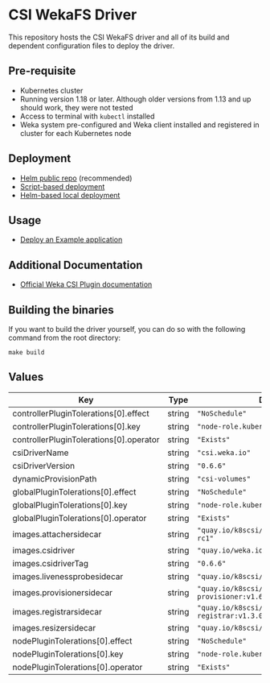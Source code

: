 # CSI WekaFS Driver

This repository hosts the CSI WekaFS driver and all of its build and dependent configuration files to deploy the driver.

## Pre-requisite
- Kubernetes cluster
- Running version 1.18 or later. Although older versions from 1.13 and up should work, they were not tested
- Access to terminal with `kubectl` installed
- Weka system pre-configured and Weka client installed and registered in cluster for each Kubernetes node

## Deployment
- [Helm public repo](https://artifacthub.io/packages/helm/csi-wekafs/csi-wekafsplugin) (recommended)
- [Script-based deployment](docs/deploy.md)
- [Helm-based local deployment](deploy/helm/csi-wekafsplugin/LOCAL.md)

## Usage
- [Deploy an Example application](docs/usage.md)

## Additional Documentation
- [Official Weka CSI Plugin documentation](https://docs.weka.io/appendix/weka-csi-plugin)

## Building the binaries
If you want to build the driver yourself, you can do so with the following command from the root directory:

```shell
make build
```

## Values

| Key | Type | Default | Description |
|-----|------|---------|-------------|
| controllerPluginTolerations[0].effect | string | `"NoSchedule"` |  |
| controllerPluginTolerations[0].key | string | `"node-role.kubernetes.io/master"` |  |
| controllerPluginTolerations[0].operator | string | `"Exists"` |  |
| csiDriverName | string | `"csi.weka.io"` |  |
| csiDriverVersion | string | `"0.6.6"` |  |
| dynamicProvisionPath | string | `"csi-volumes"` |  |
| globalPluginTolerations[0].effect | string | `"NoSchedule"` |  |
| globalPluginTolerations[0].key | string | `"node-role.kubernetes.io/master"` |  |
| globalPluginTolerations[0].operator | string | `"Exists"` |  |
| images.attachersidecar | string | `"quay.io/k8scsi/csi-attacher:v3.0.0-rc1"` |  |
| images.csidriver | string | `"quay.io/weka.io/csi-wekafs"` |  |
| images.csidriverTag | string | `"0.6.6"` |  |
| images.livenessprobesidecar | string | `"quay.io/k8scsi/livenessprobe:v2.2.0"` |  |
| images.provisionersidecar | string | `"quay.io/k8scsi/csi-provisioner:v1.6.0"` |  |
| images.registrarsidecar | string | `"quay.io/k8scsi/csi-node-driver-registrar:v1.3.0"` |  |
| images.resizersidecar | string | `"quay.io/k8scsi/csi-resizer:v0.5.0"` |  |
| nodePluginTolerations[0].effect | string | `"NoSchedule"` |  |
| nodePluginTolerations[0].key | string | `"node-role.kubernetes.io/master"` |  |
| nodePluginTolerations[0].operator | string | `"Exists"` |  |
